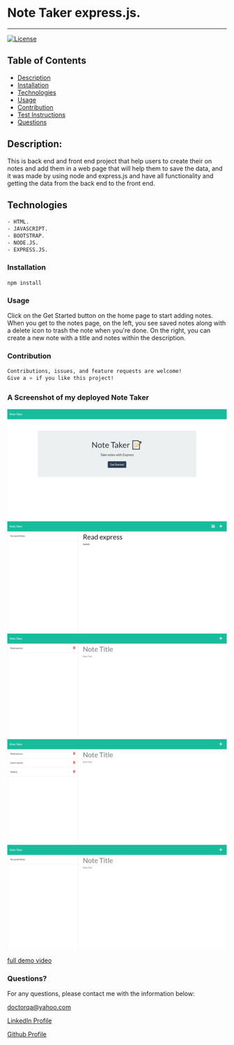 # Note Taker express.js.
  ----
  [![License](https://img.shields.io/badge/License-MIT-yellow.svg)](https://opensource.org/licenses/MIT)
## Table of Contents
- [Description](#description)
- [Installation](#installation)
- [Technologies](#Technologies)
- [Usage](#usage)
- [Contribution](#contribution)
- [Test Instructions](#test-instructions)
- [Questions](#questions)

## Description:
This is back end and front end project that help users to create their on notes and add them in a web page that will help them to save the data, and it was made by using node and express.js and have all functionality and getting the data from the back end to the front end. 


## Technologies
```
- HTML.
- JAVASCRIPT.
- BOOTSTRAP.
- NODE.JS.
- EXPRESS.JS.
```



### Installation
```
npm install
```

### Usage
 Click on the Get Started button on the home page to start adding notes. When you get to the notes page, on the left, you see saved notes along with a delete icon to trash the note when you're done. On the right, you can create a new note with a title and notes within the description.


### Contribution
```
Contributions, issues, and feature requests are welcome!
Give a ⭐️ if you like this project!
```

### A Screenshot of my deployed Note Taker

![ScreenShots](./screenshots/Note-Taker1.png) 
![ScreenShots](./screenshots/Note-Taker2.png) 
![ScreenShots](./screenshots/Note-Taker3.png) 
![ScreenShots](./screenshots/Note-Taker4.png) 
![ScreenShots](./screenshots/Note-Taker5.png) 


[full demo video](gdfg)

### Questions? 
For any questions, please contact me with the information below:

doctorqa@yahoo.com

[LinkedIn Profile](https://www.linkedin.com/in/qabas-al-ani-7b858863/)

[Github Profile](https://github.com/Qabas-al-ani)
